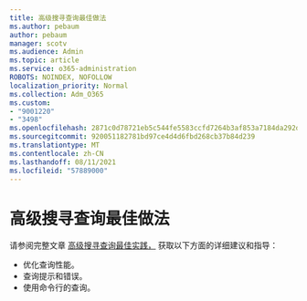 ```yaml
---
title: 高级搜寻查询最佳做法
ms.author: pebaum
author: pebaum
manager: scotv
ms.audience: Admin
ms.topic: article
ms.service: o365-administration
ROBOTS: NOINDEX, NOFOLLOW
localization_priority: Normal
ms.collection: Adm_O365
ms.custom:
- "9001220"
- "3498"
ms.openlocfilehash: 2871c0d78721eb5c544fe5583ccfd7264b3af853a7184da292dff47289700d8e
ms.sourcegitcommit: 920051182781bd97ce4d4d6fbd268cb37b84d239
ms.translationtype: MT
ms.contentlocale: zh-CN
ms.lasthandoff: 08/11/2021
ms.locfileid: "57889000"
---
```

# <a name="advanced-hunting-query-best-practices"></a>高级搜寻查询最佳做法

请参阅完整文章 [高级搜寻查询最佳实践，](https://docs.microsoft.com/windows/security/threat-protection/microsoft-defender-atp/advanced-hunting-best-practices#optimize-query-performance) 获取以下方面的详细建议和指导：
- 优化查询性能。
- 查询提示和错误。
- 使用命令行的查询。


